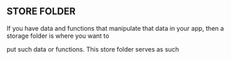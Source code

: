 ## STORE FOLDER

If you have data and functions that manipulate that data in your app, then a storage folder is where you want to 

put such data or functions. This store folder serves as such
